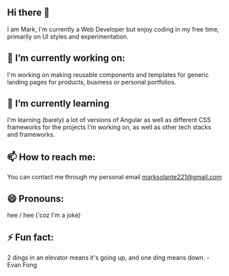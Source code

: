 ## Hi there 👋
 I am Mark, I'm currently a Web Developer but enjoy coding in my free time, primarily on UI styles and experimentation.


## 🔭 I’m currently working on:
I'm working on making reusable components and templates for generic landing pages for products, business or personal portfolios.


## 🌱 I’m currently learning
I'm learning (barely) a lot of versions of Angular as well as different CSS frameworks for the projects I'm working on, as well as other tech stacks and frameworks.


## 📫 How to reach me: 
You can contact me through my personal email marksolante221@gmail.com

## 😄 Pronouns: 
hee / hee ('coz I'm a joke)
## ⚡ Fun fact: 
2 dings in an elevator means it's going up, and one ding means down.
    - Evan Fong
 
